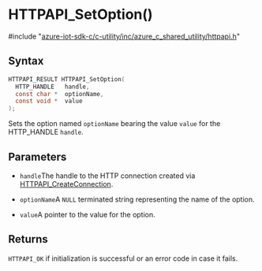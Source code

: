 # HTTPAPI_SetOption()

\#include "[azure-iot-sdk-c/c-utility/inc/azure_c_shared_utility/httpapi.h](../iot-c-ref-httpapi-h.md)"  

## Syntax

```C
HTTPAPI_RESULT HTTPAPI_SetOption(
  HTTP_HANDLE   handle,
  const char *  optionName,
  const void *  value
);
```

Sets the option named `optionName` bearing the value `value` for the HTTP_HANDLE `handle`.

## Parameters
* `handle`The handle to the HTTP connection created via [HTTPAPI_CreateConnection](#httpapi_8h_1a96629fdbe1b52a5357da60bb1248b174). 

* `optionName`A `NULL` terminated string representing the name of the option. 

* `value`A pointer to the value for the option.

## Returns
`HTTPAPI_OK` if initialization is successful or an error code in case it fails.

